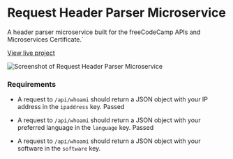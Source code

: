 # Request Header Parser Microservice

A header parser microservice built for the freeCodeCamp APIs and Microservices Certificate.`

[View live project](https://request-header-parser-microservice.gkhynes.repl.co)

![Screenshot of Request Header Parser Microservice](https://res.cloudinary.com/gerhynes/image/upload/q_auto/f_auto/v1613163810/Screenshot_2021-02-12_Request_Header_Parser_Microservice_zm05tk.png)

### Requirements

- A request to `/api/whoami` should return a JSON object with your IP address in the `ipaddress` key.
  Passed

- A request to `/api/whoami` should return a JSON object with your preferred language in the `language` key.
  Passed

- A request to `/api/whoami` should return a JSON object with your software in the `software` key.
